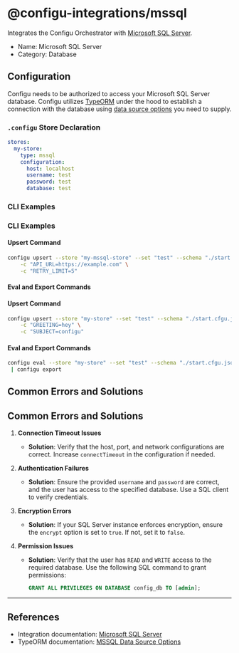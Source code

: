
# @configu-integrations/mssql

Integrates the Configu Orchestrator with [Microsoft SQL Server](https://learn.microsoft.com/en-us/sql/sql-server).  

- Name: Microsoft SQL Server  
- Category: Database  

## Configuration

Configu needs to be authorized to access your Microsoft SQL Server database. Configu utilizes [TypeORM](https://typeorm.io) under the hood to establish a connection with the database using [data source options](https://typeorm.io/data-source-options#mssql-data-source-options) you need to supply.

### `.configu` Store Declaration

```yaml
stores:
  my-store:
    type: mssql
    configuration:
      host: localhost
      username: test
      password: test
      database: test
```

### CLI Examples

### **CLI Examples**  

#### **Upsert Command**

```bash
configu upsert --store "my-mssql-store" --set "test" --schema "./start.cfgu.json" \
    -c "API_URL=https://example.com" \
    -c "RETRY_LIMIT=5"
```

#### **Eval and Export Commands**  
#### Upsert Command

```bash
configu upsert --store "my-store" --set "test" --schema "./start.cfgu.json" \
    -c "GREETING=hey" \
    -c "SUBJECT=configu"
```

#### Eval and Export Commands

```bash
configu eval --store "my-store" --set "test" --schema "./start.cfgu.json" \
 | configu export
```

## Common Errors and Solutions

## **Common Errors and Solutions**  

1. **Connection Timeout Issues**  
   - **Solution**: Verify that the host, port, and network configurations are correct. Increase `connectTimeout` in the configuration if needed.

2. **Authentication Failures**  
   - **Solution**: Ensure the provided `username` and `password` are correct, and the user has access to the specified database. Use a SQL client to verify credentials.

3. **Encryption Errors**  
   - **Solution**: If your SQL Server instance enforces encryption, ensure the `encrypt` option is set to `true`. If not, set it to `false`.

4. **Permission Issues**  
   - **Solution**: Verify that the user has `READ` and `WRITE` access to the required database. Use the following SQL command to grant permissions:
     ```sql
     GRANT ALL PRIVILEGES ON DATABASE config_db TO [admin];
     ```

---

## **References**  


- Integration documentation: [Microsoft SQL Server](https://learn.microsoft.com/en-us/sql/sql-server)  
- TypeORM documentation: [MSSQL Data Source Options](https://typeorm.io/data-source-options#mssql-data-source-options)  


